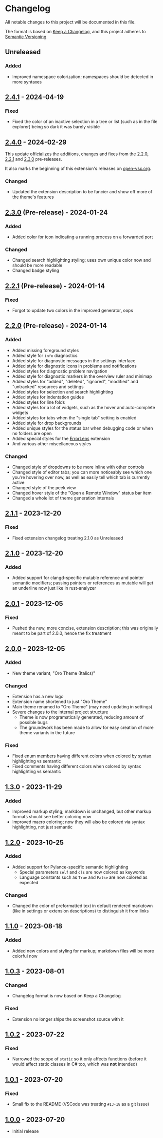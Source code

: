 # Changelog

All notable changes to this project will be documented in this file.

The format is based on [Keep a Changelog](https://keepachangelog.com/en/1.1.0/),
and this project adheres to [Semantic Versioning](https://semver.org/spec/v2.0.0.html).

## Unreleased

### Added

- Improved namespace colorization; namespaces should be detected in more
  syntaxes

## [2.4.1](https://github.com/deimonn/oro-theme/compare/v2.4.0...v2.4.1) - 2024-04-19

### Fixed

- Fixed the color of an inactive selection in a tree or list (such as in the
  file explorer) being so dark it was barely visible

## [2.4.0](https://github.com/deimonn/oro-theme/compare/v2.3.0-preview...v2.4.0) - 2024-02-29

This update officializes the additions, changes and fixes from the
[2.2.0](#220-pre-release---2024-01-14), [2.2.1](#221-pre-release---2024-01-14)
and [2.3.0](#230-pre-release---2024-01-24) pre-releases.

It also marks the beginning of this extension's releases on
[open-vsx.org](https://open-vsx.org/extension/deimonn/oro-theme).

### Changed

- Updated the extension description to be fancier and show off more of the
  theme's features

## [2.3.0](https://github.com/deimonn/oro-theme/compare/v2.2.1-preview...v2.3.0-preview) (Pre-release) - 2024-01-24

### Added

- Added color for icon indicating a running process on a forwarded port

### Changed

- Changed search highlighting styling; uses own unique color now and should be
  more readable
- Changed badge styling

## [2.2.1](https://github.com/deimonn/oro-theme/compare/v2.2.0-preview...v2.2.1-preview) (Pre-release) - 2024-01-14

### Fixed

- Forgot to update two colors in the improved generator, oops

## [2.2.0](https://github.com/deimonn/oro-theme/compare/v2.1.1...v2.2.0-preview) (Pre-release) - 2024-01-14

### Added

- Added missing foreground styles
- Added style for `info` diagnostics
- Added style for diagnostic messages in the settings interface
- Added style for diagnostic icons in problems and notifications
- Added styles for diagnostic problem navigation
- Added style for diagnostic markers in the overview ruler and minimap
- Added styles for "added", "deleted", "ignored", "modified" and "untracked"
  resources and settings
- Added styles for selection and search highlighting
- Added styles for indentation guides
- Added styles for line folds
- Added styles for a lot of widgets, such as the hover and auto-complete widgets
- Added styles for tabs when the "single tab" setting is enabled
- Added style for drop backgrounds
- Added unique styles for the status bar when debugging code or when no folders
  are open
- Added special styles for the [ErrorLens](https://marketplace.visualstudio.com/items?itemName=usernamehw.errorlens)
  extension
- And various other miscellaneous styles

### Changed

- Changed style of dropdowns to be more inline with other controls
- Changed style of editor tabs; you can more noticeably see which one you're
  hovering over now, as well as easily tell which tab is currently active
- Changed style of the peek view
- Changed hover style of the "Open a Remote Window" status bar item
- Changed a whole lot of theme generation internals

## [2.1.1](https://github.com/deimonn/oro-theme/compare/v2.1.0...v2.1.1) - 2023-12-20

### Fixed

- Fixed extension changelog treating 2.1.0 as Unreleased

## [2.1.0](https://github.com/deimonn/oro-theme/compare/v2.0.1...v2.1.0) - 2023-12-20

### Added

- Added support for clangd-specific mutable reference and pointer semantic
  modifiers; passing pointers or references as mutable will get an underline now
  just like in rust-analyzer

## [2.0.1](https://github.com/deimonn/oro-theme/compare/v2.0.0...v2.0.1) - 2023-12-05

### Fixed

- Pushed the new, more concise, extension description; this was originally
  meant to be part of 2.0.0, hence the fix treatment

## [2.0.0](https://github.com/deimonn/oro-theme/compare/v1.3.0...v2.0.0) - 2023-12-05

### Added

- New theme variant; "Oro Theme (Italics)"

### Changed

- Extension has a new logo
- Extension name shortened to just "Oro Theme"
- Main theme renamed to "Oro Theme" (may need updating in settings)
- Severe changes to the internal project structure
  - Theme is now programatically generated, reducing amount of possible bugs
  - The groundwork has been made to allow for easy creation of more theme
    variants in the future

### Fixed

- Fixed enum members having different colors when colored by syntax highlighting
  vs semantic
- Fixed comments having different colors when colored by syntax highlighting vs
  semantic

## [1.3.0](https://github.com/deimonn/oro-theme/compare/v1.2.0...v1.3.0) - 2023-11-29

### Added

- Improved markup styling; markdown is unchanged, but other markup formats
  should see better coloring now
- Improved macro coloring; now they will also be colored via syntax
  highlighting, not just semantic

## [1.2.0](https://github.com/deimonn/oro-theme/compare/v1.1.0...v1.2.0) - 2023-10-25

### Added

- Added support for Pylance-specific semantic highlighting
  - Special parameters `self` and `cls` are now colored as keywords
  - Language constants such as `True` and `False` are now colored as expected

### Changed

- Changed the color of preformatted text in default rendered markdown (like in
  settings or extension descriptions) to distinguish it from links

## [1.1.0](https://github.com/deimonn/oro-theme/compare/v1.0.3...v1.1.0) - 2023-08-18

### Added

- Added new colors and styling for markup; markdown files will be more colorful
  now

## [1.0.3](https://github.com/deimonn/oro-theme/compare/v1.0.2...v1.0.3) - 2023-08-01

### Changed

- Changelog format is now based on Keep a Changelog

### Fixed

- Extension no longer ships the screenshot source with it

## [1.0.2](https://github.com/deimonn/oro-theme/compare/v1.0.1...v1.0.2) - 2023-07-22

### Fixed

- Narrowed the scope of `static` so it only affects functions (before it would
  affect static classes in C# too, which was **not** intended)

## [1.0.1](https://github.com/deimonn/oro-theme/compare/v1.0.0...v1.0.1) - 2023-07-20

### Fixed

- Small fix to the README (VSCode was treating `#⁠13-18` as a git issue)

## [1.0.0](https://github.com/deimonn/oro-theme/releases/tag/v1.0.0) - 2023-07-20

- Initial release